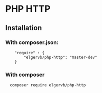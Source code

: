 # PHP HTTP 

## Installation

### With composer.json:

```
	"require" : {
		"elgervb/php-http": "master-dev"
	}
```

### With composer
```
  composer require elgervb/php-http
```
